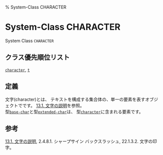 % System-Class CHARACTER

# System-Class CHARACTER


System Class `CHARACTER`


## クラス優先順位リスト

[`character`](13.2.character-system-class.html), [`t`](4.4.t-system-class.html)


## 定義

文字(character)とは、
テキストを構成する集合体の、単一の要素を表すオブジェクトでです。
[13.1. 文字の説明](13.1.html)を参照。  
型[`base-char`](13.2.base-char.html)と型[`extended-char`](13.2.extended-char.html)は、
型[`character`](13.2.character-system-class.html)に含まれる要素です。


## 参考

[13.1. 文字の説明](13.1.html), 2.4.8.1. シャープサイン バックスラッシュ, 22.1.3.2. 文字の印字。

